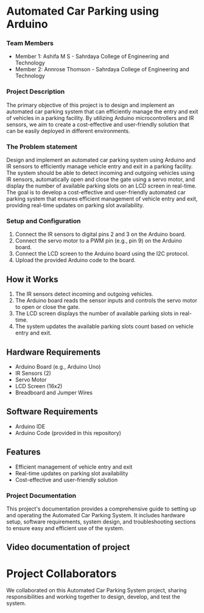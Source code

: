 # Automated Car Parking using Arduino 


### Team Members
- Member 1:  Ashifa M S         - Sahrdaya College of Engineering and Technology
- Member 2:  Annrose Thomson    - Sahrdaya College of Engineering and Technology


### Project Description
The primary objective of this project is to design and implement an automated car parking system that can efficiently manage the entry and exit of vehicles in a parking facility. By utilizing Arduino microcontrollers and IR sensors, we aim to create a cost-effective and user-friendly solution that can be easily deployed in different environments.

### The Problem statement
Design and implement an automated car parking system using Arduino and IR sensors to efficiently manage vehicle entry and exit in a parking facility. The system should be able to detect incoming and outgoing vehicles using IR sensors, automatically open and close the gate using a servo motor, and display the number of available parking slots on an LCD screen in real-time. The goal is to develop a cost-effective and user-friendly automated car parking system that ensures efficient management of vehicle entry and exit, providing real-time updates on parking slot availability.

### Setup and Configuration 
1. Connect the IR sensors to digital pins 2 and 3 on the Arduino board.
2. Connect the servo motor to a PWM pin (e.g., pin 9) on the Arduino board.
3. Connect the LCD screen to the Arduino board using the I2C protocol.
4. Upload the provided Arduino code to the board.

## How it Works
1. The IR sensors detect incoming and outgoing vehicles.
2. The Arduino board reads the sensor inputs and controls the servo motor to open or close the gate.
3. The LCD screen displays the number of available parking slots in real-time.
4. The system updates the available parking slots count based on vehicle entry and exit.

   
## Hardware Requirements
- Arduino Board (e.g., Arduino Uno)
- IR Sensors (2)
- Servo Motor
- LCD Screen (16x2)
- Breadboard and Jumper Wires

## Software Requirements
- Arduino IDE
- Arduino Code (provided in this repository)

## Features
- Efficient management of vehicle entry and exit
- Real-time updates on parking slot availability
- Cost-effective and user-friendly solution

### Project Documentation
This project's documentation provides a comprehensive guide to setting up and operating the Automated Car Parking System. It includes hardware setup, software requirements, system design, and troubleshooting sections to ensure easy and efficient use of the system.

## Video documentation of project


# Project Collaborators
We collaborated on this Automated Car Parking System project, sharing responsibilities and working together to design, develop, and test the system.
